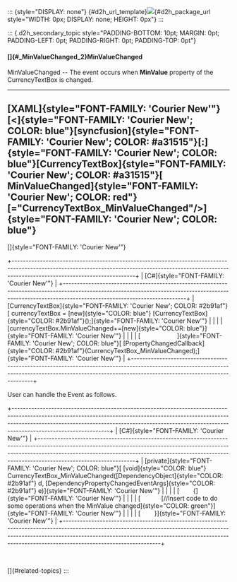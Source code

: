 ::: {style="DISPLAY: none"}
[](ms-xhelp:///?Id=d2h_url_template){#d2h_url_template}![](!package_url!){#d2h_package_url style="WIDTH: 0px; DISPLAY: none; HEIGHT: 0px"}
:::

::: {.d2h_secondary_topic style="PADDING-BOTTOM: 10pt; MARGIN: 0pt; PADDING-LEFT: 0pt; PADDING-RIGHT: 0pt; PADDING-TOP: 0pt"}
#### []{#_MinValueChanged_2}MinValueChanged

MinValueChanged -- The event occurs when **MinValue** property of the CurrencyTextBox is changed.

  ------------------------------------------------------------------------------------------------------------------------------------------------------------------------------------------------------------------------------------------------------------------------------------------------------------------------------------------------------------------------------------------------------------
  [XAML]{style="FONT-FAMILY: 'Courier New'"}
  [\<]{style="FONT-FAMILY: 'Courier New'; COLOR: blue"}[syncfusion]{style="FONT-FAMILY: 'Courier New'; COLOR: #a31515"}[:]{style="FONT-FAMILY: 'Courier New'; COLOR: blue"}[CurrencyTextBox]{style="FONT-FAMILY: 'Courier New'; COLOR: #a31515"}[ MinValueChanged]{style="FONT-FAMILY: 'Courier New'; COLOR: red"}[=\"CurrencyTextBox_MinValueChanged\"/\>]{style="FONT-FAMILY: 'Courier New'; COLOR: blue"}
  ------------------------------------------------------------------------------------------------------------------------------------------------------------------------------------------------------------------------------------------------------------------------------------------------------------------------------------------------------------------------------------------------------------

[]{style="FONT-FAMILY: 'Courier New'"} 

+-------------------------------------------------------------------------------------------------------------------------------------------------------------------------------------------------------+
| [C#]{style="FONT-FAMILY: 'Courier New'"}                                                                                                                                                              |
+-------------------------------------------------------------------------------------------------------------------------------------------------------------------------------------------------------+
| [CurrencyTextBox]{style="FONT-FAMILY: 'Courier New'; COLOR: #2b91af"}[ currencyTextBox = [new]{style="COLOR: blue"} [CurrencyTextBox]{style="COLOR: #2b91af"}();]{style="FONT-FAMILY: 'Courier New'"} |
|                                                                                                                                                                                                       |
| [currencyTextBox.MinValueChanged+=[new]{style="COLOR: blue"}]{style="FONT-FAMILY: 'Courier New'"}                                                                                                     |
|                                                                                                                                                                                                       |
| [                     ]{style="FONT-FAMILY: 'Courier New'; COLOR: blue"}[ [PropertyChangedCallback]{style="COLOR: #2b91af"}(CurrencyTextBox_MinValueChanged);]{style="FONT-FAMILY: 'Courier New'"}    |
+-------------------------------------------------------------------------------------------------------------------------------------------------------------------------------------------------------+

User can handle the Event as follows.

+----------------------------------------------------------------------------------------------------------------------------------------------------------------------------------------------------------------------------------------------------------------------------+
| [C#]{style="FONT-FAMILY: 'Courier New'"}                                                                                                                                                                                                                                   |
+----------------------------------------------------------------------------------------------------------------------------------------------------------------------------------------------------------------------------------------------------------------------------+
| [private]{style="FONT-FAMILY: 'Courier New'; COLOR: blue"}[ [void]{style="COLOR: blue"} CurrencyTextBox_MinValueChanged([DependencyObject]{style="COLOR: #2b91af"} d, [DependencyPropertyChangedEventArgs]{style="COLOR: #2b91af"} e)]{style="FONT-FAMILY: 'Courier New'"} |
|                                                                                                                                                                                                                                                                            |
| [        {]{style="FONT-FAMILY: 'Courier New'"}                                                                                                                                                                                                                            |
|                                                                                                                                                                                                                                                                            |
| [            [//Insert code to do some operations when the MinValue changed]{style="COLOR: green"}]{style="FONT-FAMILY: 'Courier New'"}                                                                                                                                    |
|                                                                                                                                                                                                                                                                            |
| [        }]{style="FONT-FAMILY: 'Courier New'"}                                                                                                                                                                                                                            |
+----------------------------------------------------------------------------------------------------------------------------------------------------------------------------------------------------------------------------------------------------------------------------+

 

[]{#related-topics}
:::
